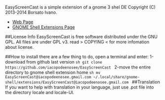 EasyScreenCast is a simple extension of a gnome 3 shel DE 
Copyright (C) 2013-2014 Borsato Ivano.

* [Web Page](http://iacopodeenosee.wordpress.com/)
* [GNOME Shell Extensions Page](https://extensions.gnome.org/extension/690/easyscreencast/)

##License Info
EasyScreenCast is free software distributed under the GNU GPL.
All files are under GPL v3.
read > COPYING < for more infomation about license.

##How to install
there are a few thing to do, open a terminal and enter:
1-download from github last version
    ```sh
    git clone https://github.com/iacopodeenosee/EasyScreenCast
    ```
2-move the entire directory to gnome shell extension home
    ```sh
    mv EasyScreenCast@iacopodeenosee.gmail.com ~/.local/share/gnome-shell/extensions/EasyScreenCast@iacopodeenosee.gmail.com
    ```
##Translation
If you want to help with translation in your language, just use .pot file into the directory locale and locale-UI.
